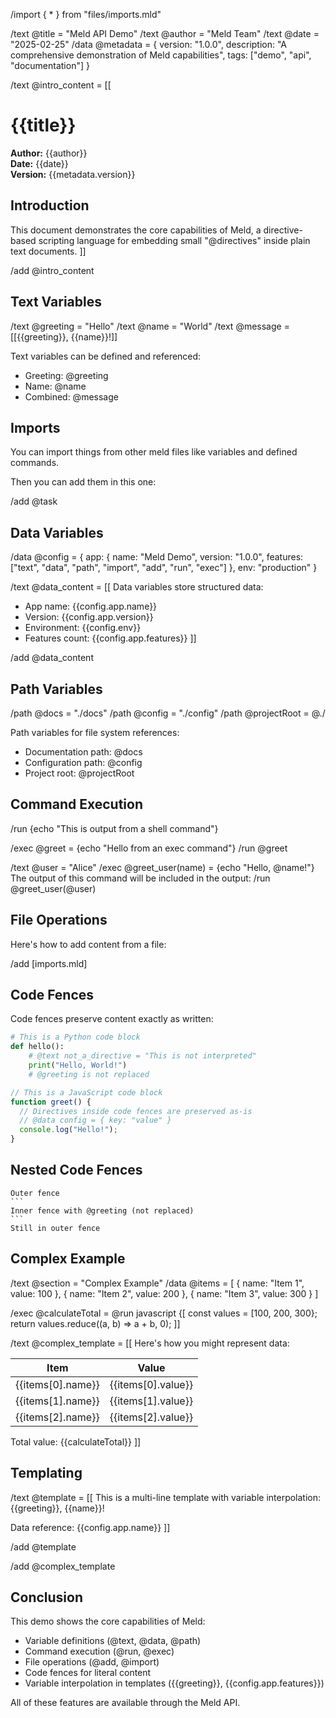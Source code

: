 /import { * } from "files/imports.mld"

/text @title = "Meld API Demo"
/text @author = "Meld Team"
/text @date = "2025-02-25"
/data @metadata = {
version: "1.0.0",
description: "A comprehensive demonstration of Meld capabilities",
tags: ["demo", "api", "documentation"]
}

/text @intro_content = [[
# {{title}}

**Author:** {{author}}  
**Date:** {{date}}  
**Version:** {{metadata.version}}

## Introduction

This document demonstrates the core capabilities of Meld, a directive-based scripting language for embedding small "@directives" inside plain text documents.
]]

/add @intro_content

## Text Variables

/text @greeting = "Hello"
/text @name = "World"
/text @message = [[{{greeting}}, {{name}}!]]

Text variables can be defined and referenced:
- Greeting: @greeting
- Name: @name
- Combined: @message

## Imports 

You can import things from other meld files like variables and defined commands.

Then you can add them in this one: 

/add @task

## Data Variables

/data @config = {
app: {
name: "Meld Demo",
version: "1.0.0",
features: ["text", "data", "path", "import", "add", "run", "exec"]
  },
env: "production"
}

/text @data_content = [[
Data variables store structured data:
- App name: {{config.app.name}}
- Version: {{config.app.version}}
- Environment: {{config.env}}
- Features count: {{config.app.features}}
]]

/add @data_content

## Path Variables

/path @docs = "./docs"
/path @config = "./config"
/path @projectRoot = @./

Path variables for file system references:
- Documentation path: @docs
- Configuration path: @config
- Project root: @projectRoot

## Command Execution

/run {echo "This is output from a shell command"}

/exec @greet = {echo "Hello from an exec command"}
/run @greet

/text @user = "Alice"
/exec @greet_user(name) = {echo "Hello, @name!"}
The output of this command will be included in the output:
/run @greet_user(@user)

## File Operations

Here's how to add content from a file:

/add [imports.mld]

## Code Fences

Code fences preserve content exactly as written:

```python
# This is a Python code block
def hello():
    # @text not_a_directive = "This is not interpreted"
    print("Hello, World!")
    # @greeting is not replaced
```

```javascript
// This is a JavaScript code block
function greet() {
  // Directives inside code fences are preserved as-is
  // @data config = { key: "value" }
  console.log("Hello!");
}
```

## Nested Code Fences

````
Outer fence
```
Inner fence with @greeting (not replaced)
```
Still in outer fence
````

## Complex Example

/text @section = "Complex Example"
/data @items = [
  { name: "Item 1", value: 100 },
  { name: "Item 2", value: 200 },
  { name: "Item 3", value: 300 }
]

/exec @calculateTotal = @run javascript {[
const values = [100, 200, 300};
return values.reduce((a, b) => a + b, 0);
]]

/text @complex_template = [[
Here's how you might represent data:

| Item | Value |
|------|-------|
| {{items[0].name}} | {{items[0].value}} |
| {{items[1].name}} | {{items[1].value}} |
| {{items[2].name}} | {{items[2].value}} |

Total value: {{calculateTotal}}
]]

## Templating

/text @template = [[
This is a multi-line
template with variable
interpolation: {{greeting}}, {{name}}!

Data reference: {{config.app.name}}
]]

/add @template

/add @complex_template

## Conclusion

This demo shows the core capabilities of Meld:
- Variable definitions (@text, @data, @path)
- Command execution (@run, @exec)
- File operations (@add, @import)
- Code fences for literal content
- Variable interpolation in templates ({{greeting}}, {{config.app.features}})

All of these features are available through the Meld API.